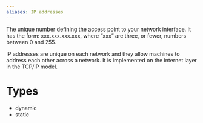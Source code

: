 ```yaml
---
aliases: IP addresses
---
```


The unique number defining the access point to your network interface. It has the form: xxx.xxx.xxx.xxx, where “xxx” are three, or fewer, numbers between 0 and 255.

IP addresses are unique on each network and they allow machines to address each other across a network. It is implemented on the internet layer in the TCP/IP model.

# Types 
- dynamic
- static